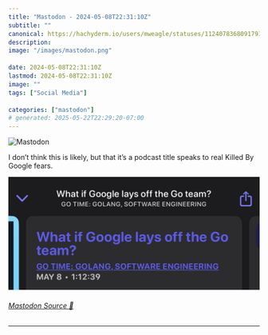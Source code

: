 ```yaml
---
title: "Mastodon - 2024-05-08T22:31:10Z"
subtitle: ""
canonical: https://hachyderm.io/users/mweagle/statuses/112407836809179145
description:
image: "/images/mastodon.png"

date: 2024-05-08T22:31:10Z
lastmod: 2024-05-08T22:31:10Z
image: ""
tags: ["Social Media"]

categories: ["mastodon"]
# generated: 2025-05-22T22:29:20-07:00
---
```

![Mastodon](/images/mastodon.png)

<p>I don’t think this is likely, but that it’s a podcast title speaks to real Killed By Google fears.</p>

![Podcast title posing the question : What if Google lays off the Go team?](dedf004cd77231d3.jpeg)

###### [Mastodon Source 🐘](https://hachyderm.io/@mweagle/112407836809179145)

___

